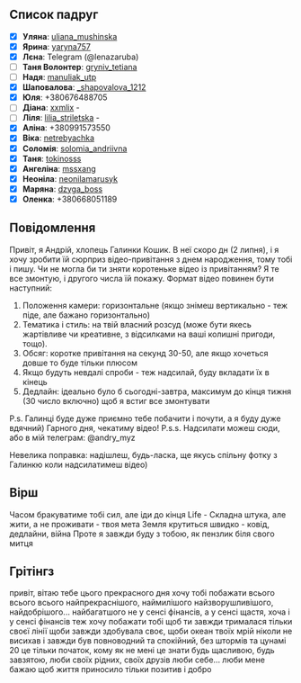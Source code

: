 ## Список падруг
- [x] **Уляна**: [uliana_mushinska](https://instagram.com/uliana_mushinska?igshid=MzRlODBiNWFlZA==)
- [x] **Ярина**: [yaryna757](https://instagram.com/yaryna757?igshid=MzRlODBiNWFlZA==)
- [x] **Лєна**: Telegram (@lenazaruba)
- [ ] **Таня Волонтер**: [gryniv_tetiana](https://instagram.com/gryniv_tetiana?igshid=MzRlODBiNWFlZA==)
- [ ] **Надя**: [manuliak_utp](https://instagram.com/manuliak_utp?igshid=MzRlODBiNWFlZA==)
- [x] **Шаповалова**: [_shapovalova_1212](https://instagram.com/_shapovalova_1212?igshid=MzRlODBiNWFlZA==)
- [x] **Юля**: +380676488705
- [ ] **Діана**: [xxmlix](https://instagram.com/xxmlix?igshid=MzRlODBiNWFlZA==) -
- [ ] **Ліля**: [lilia_striletska](https://instagram.com/lilia_striletska?igshid=MzRlODBiNWFlZA==) -
- [x] **Аліна**: +380991573550
- [x] **Віка**: [netrebyachka](https://instagram.com/netrebyachka?igshid=NTc4MTIwNjQ2YQ==)
- [x] **Соломія**: [solomia_andriivna](https://instagram.com/solomia_andriivna?igshid=NTc4MTIwNjQ2YQ==)
- [x] **Таня**: [tokinosss](https://instagram.com/tokinosss?igshid=MzRlODBiNWFlZA==)
- [x] **Ангеліна**: [mssxang](https://instagram.com/mssxang?igshid=MzRlODBiNWFlZA==)
- [x] **Неоніла**: [neonilamarusyk](https://instagram.com/neonilamarusyk?igshid=MzRlODBiNWFlZA==)
- [x] **Маряна**: [dzyga_boss](https://instagram.com/dzyga_boss?igshid=MzRlODBiNWFlZA==)
- [x] **Оленка**: +380668051189

## Повідомлення
Привіт, я Андрій, хлопець Галинки Кошик. В неї скоро дн (2 липня), і я хочу зробити їй сюрприз відео-привітання з днем народження, тому тобі і пишу. Чи не могла би ти зняти коротеньке відео із привітанням?  Я те все змонтую, і другого числа їй покажу.
Формат відео повинен бути наступний:
1. Положення камери: горизонтальне (якщо знімеш вертикально - теж піде, але бажано горизонтально)
2. Тематика і стиль: на твій власний розсуд (може бути якесь жартівливе чи креативне, з відсилками на ваші колишні пригоди, тощо).
3. Обсяг: коротке привітання на секунд 30-50, але якщо хочеться довше то буде тільки плюсом
4. Якщо будуть невдалі спроби - теж надсилай, буду вкладати їх в кінець
5. Дедлайн: ідеально було б сьогодні-завтра, максимум до кінця тижня (30 число включно) щоб я встиг все змонтувати

P.s. Галинці буде дуже приємно тебе побачити і почути, а я буду дуже вдячний)
Гарного дня, чекатиму відео!
P.s.s. Надсилати можеш сюди, або в мій телеграм: @andry_myz

Невелика поправка: надішлеш, будь-ласка, ще якусь спільну фотку з Галинкю коли надсилатимеш відео)

## Вірш
Часом бракуватиме тобі сил, але іди до кінця
Life - Складна штука, але жити, а не проживати - твоя мета
Земля крутиться швидко - ковід, дедлайни, війна
Проте я завжди буду з тобою, як пензлик біля свого митця


## Грітінгз
привіт, вітаю тебе цього прекрасного дня
хочу тобі побажати всього всього всього найпрекраснішого, наймилішого
найзворушливішого, найдобрішого... найбагатшого
не у сенсі фінансів, а у сенсі щастя, хоча і у сенсі фінансів теж
хочу побажати тобі щоб ти завжди трималася тільки своєї лінії
щоби завжди здобувала своє, щоби океан твоїх мрій ніколи не висихав
і завжди був повноводний та спокійний, без штормів та цунамі
20 це тільки початок, кому як не мені це знати
будь щасливою, будь завзятою, люби своїх рідних, своїх друзів
люби себе... люби мене
бажаю щоб життя приносило тільки позитив і добро
